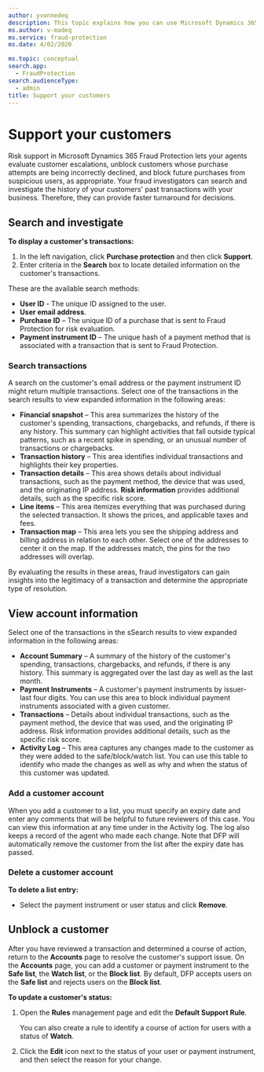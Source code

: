 ```yaml
---
author: yvonnedeq
description: This topic explains how you can use Microsoft Dynamics 365 Fraud Protection to support your customers.
ms.author: v-madeq
ms.service: fraud-protection
ms.date: 4/02/2020

ms.topic: conceptual 
search.app: 
  - FraudProtection
search.audienceType:
  - admin
title: Support your customers
---
```


# Support your customers

Risk support in Microsoft Dynamics 365 Fraud Protection lets your agents evaluate customer escalations, unblock customers whose purchase attempts are being incorrectly declined, and block future purchases from suspicious users, as appropriate. Your fraud investigators can search and investigate the history of your customers' past transactions with your business. Therefore, they can provide faster turnaround for decisions.

## Search and investigate

**To display a customer's transactions:**

1. In the left navigation, click **Purchase protection** and then click **Support**.
2. Enter criteria in the **Search** box to locate detailed information on the customer's transactions.

These are the available search methods:

- **User ID** - The unique ID assigned to the user.
- **User email address**.
- **Purchase ID** – The unique ID of a purchase that is sent to Fraud Protection for risk evaluation.
- **Payment instrument ID** – The unique hash of a payment method that is associated with a transaction that is sent to Fraud Protection.

### Search transactions

A search on the customer's email address or the payment instrument ID might return multiple transactions. Select one of the transactions in the search results to view expanded information in the following areas:

- **Financial snapshot** – This area summarizes the history of the customer's spending, transactions, chargebacks, and refunds, if there is any history. This summary can highlight activities that fall outside typical patterns, such as a recent spike in spending, or an unusual number of transactions or chargebacks.
- **Transaction history** – This area identifies individual transactions and highlights their key properties.
- **Transaction details** – This area shows details about individual transactions, such as the payment method, the device that was used, and the originating IP address. **Risk information** provides additional details, such as the specific risk score.
- **Line items** – This area itemizes everything that was purchased during the selected transaction. It shows the prices, and applicable taxes and fees.
- **Transaction map** – This area lets you see the shipping address and billing address in relation to each other. Select one of the addresses to center it on the map. If the addresses match, the pins for the two addresses will overlap.

By evaluating the results in these areas, fraud investigators can gain insights into the legitimacy of a transaction and determine the appropriate type of resolution.

## View account information

Select one of the transactions in the sSearch results to view expanded information in the following areas:

- **Account Summary** – A summary of the history of the customer's spending, transactions, chargebacks, and refunds, if there is any history. This summary is aggregated over the last day as well as the last month.
- **Payment Instruments** – A customer's payment instruments by issuer-last four digits. You can use this area to block individual payment instruments associated with a given customer.
- **Transactions** – Details about individual transactions, such as the payment method, the device that was used, and the originating IP address. 
Risk information provides additional details, such as the specific risk score.
- **Activity Log** – This area captures any changes made to the customer as they were added to the safe/block/watch list. You can use this table to identify who made the changes as well as why and when the status of this customer was updated.

### Add a customer account

When you add a customer to a list, you must specify an expiry date and enter any comments that will be helpful to future reviewers of this case. You can view this information at any time under in the Activity log. The log also keeps a record of the agent who made each change. Note that DFP will automatically remove the customer from the list after the expiry date has passed.

### Delete a customer account

**To delete a list entry:**

- Select the payment instrument or user status and click **Remove**.

## Unblock a customer

After you have reviewed a transaction and determined a course of action, return to the **Accounts** page to resolve the customer's support issue. On the **Accounts** page, you can add a customer or payment instrument to the **Safe list**, the **Watch list**, or the **Block list**. By default, DFP accepts users on the **Safe list** and rejects users on the **Block list**.

**To update a customer's status:**

1. Open the **Rules** management page and edit the **Default Support Rule**.

    You can also create a rule to identify a course of action for users with a status of **Watch**.

2. Click the **Edit** icon next to the status of your user or payment instrument, and then select the reason for your change.

